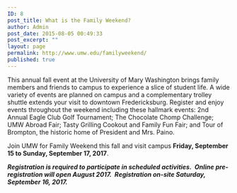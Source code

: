 ```yaml
---
ID: 8
post_title: What is the Family Weekend?
author: Admin
post_date: 2015-08-05 00:49:33
post_excerpt: ""
layout: page
permalink: http://www.umw.edu/familyweekend/
published: true
---
```

This annual fall event at the University of Mary Washington brings family members and friends to campus to experience a slice of student life. A wide variety of events are planned on campus and a complementary trolley shuttle extends your visit to downtown Fredericksburg. Register and enjoy events throughout the weekend including these hallmark events: 2nd Annual Eagle Club Golf Tournament; The Chocolate Chomp Challenge; UMW Abroad Fair; Tasty Grilling Cookout and Family Fun Fair; and Tour of Brompton, the historic home of President and Mrs. Paino.

Join UMW for Family Weekend this fall and visit campus <strong>Friday, September 15 to Sunday, September 17, 2017</strong>.

<em><strong>Registration is required to participate in scheduled activities.  Online pre-registration will open August 2017.  Registration on-site Saturday, September 16, 2017.</strong></em>